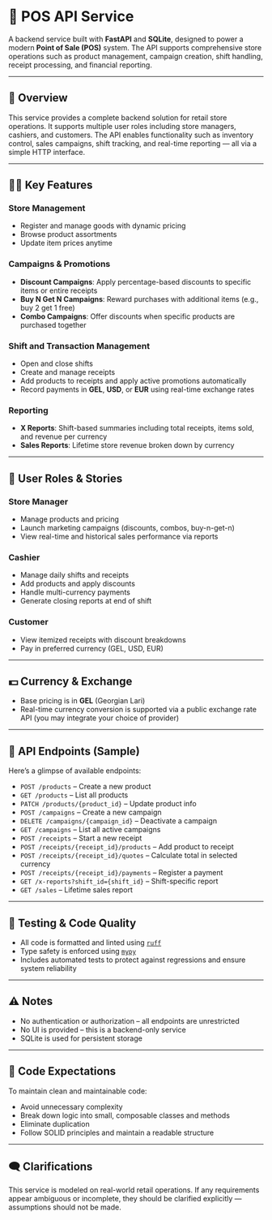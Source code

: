 # 🧾 POS API Service

A backend service built with **FastAPI** and **SQLite**, designed to power a modern **Point of Sale (POS)** system. The API supports comprehensive store operations such as product management, campaign creation, shift handling, receipt processing, and financial reporting.

---

## 📌 Overview

This service provides a complete backend solution for retail store operations. It supports multiple user roles including store managers, cashiers, and customers. The API enables functionality such as inventory control, sales campaigns, shift tracking, and real-time reporting — all via a simple HTTP interface.

---

## 🧑‍💼 Key Features

### Store Management
- Register and manage goods with dynamic pricing
- Browse product assortments
- Update item prices anytime

### Campaigns & Promotions
- **Discount Campaigns**: Apply percentage-based discounts to specific items or entire receipts
- **Buy N Get N Campaigns**: Reward purchases with additional items (e.g., buy 2 get 1 free)
- **Combo Campaigns**: Offer discounts when specific products are purchased together

### Shift and Transaction Management
- Open and close shifts
- Create and manage receipts
- Add products to receipts and apply active promotions automatically
- Record payments in **GEL**, **USD**, or **EUR** using real-time exchange rates

### Reporting
- **X Reports**: Shift-based summaries including total receipts, items sold, and revenue per currency
- **Sales Reports**: Lifetime store revenue broken down by currency

---

## 👥 User Roles & Stories

### Store Manager
- Manage products and pricing
- Launch marketing campaigns (discounts, combos, buy-n-get-n)
- View real-time and historical sales performance via reports

### Cashier
- Manage daily shifts and receipts
- Add products and apply discounts
- Handle multi-currency payments
- Generate closing reports at end of shift

### Customer
- View itemized receipts with discount breakdowns
- Pay in preferred currency (GEL, USD, EUR)

---

## 💵 Currency & Exchange

- Base pricing is in **GEL** (Georgian Lari)
- Real-time currency conversion is supported via a public exchange rate API (you may integrate your choice of provider)

---

## 📂 API Endpoints (Sample)

Here’s a glimpse of available endpoints:

- `POST /products` – Create a new product  
- `GET /products` – List all products  
- `PATCH /products/{product_id}` – Update product info  
- `POST /campaigns` – Create a new campaign  
- `DELETE /campaigns/{campaign_id}` – Deactivate a campaign  
- `GET /campaigns` – List all active campaigns  
- `POST /receipts` – Start a new receipt  
- `POST /receipts/{receipt_id}/products` – Add product to receipt  
- `POST /receipts/{receipt_id}/quotes` – Calculate total in selected currency  
- `POST /receipts/{receipt_id}/payments` – Register a payment  
- `GET /x-reports?shift_id={shift_id}` – Shift-specific report  
- `GET /sales` – Lifetime sales report  

---

## 🧪 Testing & Code Quality

- All code is formatted and linted using [`ruff`](https://github.com/astral-sh/ruff)
- Type safety is enforced using [`mypy`](http://mypy-lang.org/)
- Includes automated tests to protect against regressions and ensure system reliability

---

## ⚠️ Notes

- No authentication or authorization – all endpoints are unrestricted
- No UI is provided – this is a backend-only service
- SQLite is used for persistent storage

---

## 🧼 Code Expectations

To maintain clean and maintainable code:
- Avoid unnecessary complexity
- Break down logic into small, composable classes and methods
- Eliminate duplication
- Follow SOLID principles and maintain a readable structure

---

## 🗨️ Clarifications

This service is modeled on real-world retail operations. If any requirements appear ambiguous or incomplete, they should be clarified explicitly — assumptions should not be made.
